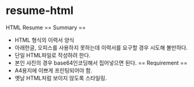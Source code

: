 # resume-html
HTML Resume
== Summary ==
* HTML 형식의 이력서 양식
* 아래한글, 오피스를 사용하지 못하는데 이력서를 요구할 경우 시도해 볼만하다.
* 단일 HTML파일로 작성하려 한다.
* 본인 사진의 경우 base64인코딩해서 집어넣으면 된다.
== Requirement ==
* A4용지에 이쁘게 프린팅되어야 함.
* 옛날 HTML처럼 보이지 않도록 스타일링.
